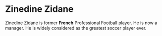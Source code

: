 <h1>Zinedine Zidane</h1>

<p>Zinedine Zidane is former <strong>French</strong> Professional Football player. He is now a manager. He is widely considered as the greatest soccer player ever.</p> 
